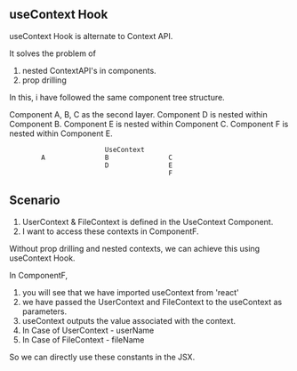 ## useContext Hook

useContext Hook is alternate to Context API.

It solves the problem of 
1. nested ContextAPI's in components.
2. prop drilling

In this, i have followed the same component tree structure. 

Component A, B, C as the second layer. 
Component D is nested within Component B.
Component E is nested within Component C.
Component F is nested within Component E.

                            UseContext
            A               B               C
                            D               E
                                            F

## Scenario 

1. UserContext & FileContext is defined in the UseContext Component.
2. I want to access these contexts in ComponentF.

Without prop drilling and nested contexts, we can achieve this using useContext Hook.

In ComponentF, 
1. you will see that we have imported useContext from 'react'
2. we have passed the UserContext and FileContext to the useContext as parameters.
3. useContext outputs the value associated with the context.
4. In Case of UserContext - userName
5. In Case of FileContext - fileName

So we can directly use these constants in the JSX.





